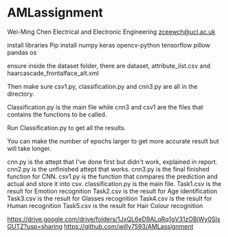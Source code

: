 # AMLassignment

Wei-Ming Chen
Electrical and Electronic Engineering
zceewch@ucl.ac.uk

install libraries
Pip install numpy keras opencv-python tensorflow pillow pandas os

ensure inside the dataset folder, there are dataset, attribute_list.csv and haarcascade_frontalface_alt.xml

Then make sure csv1.py, classification.py and cnn3.py are all in the directory.

Classification.py is the main file while cnn3 and csv1 are the files that contains the functions to be called.

Run Classification.py to get all the results.

You can make the number of epochs larger to get more accurate result but will take longer.





cnn.py is the attept that I've done first but didn't work, explained in report.
cnn2.py is the unfinished attept that works.
cnn3.py is the final finished function for CNN.
csv1.py is the function that compares the prediction and actual and store it into csv.
classification.py is the main file.
Task1.csv is the result for Emotion recognition
Task2.csv is the result for Age identification
Task3.csv is the result for Glasses recognition
Task4.csv is the result for Human recognition
Task5.csv is the result for Hair Colour recognition

https://drive.google.com/drive/folders/1JxQL6eD9ALqRq1gV31zOBjWy0SIxGUTZ?usp=sharing
https://github.com/willy7593/AMLassignment

